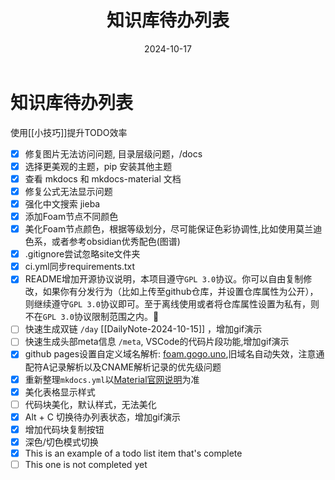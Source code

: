 ﻿---
title: 知识库待办列表
date: 2024-10-17
type: todo
---

# 知识库待办列表

使用[[小技巧]]提升TODO效率

- [x] 修复图片无法访问问题, 目录层级问题，/docs
- [x] 选择更美观的主题，pip 安装其他主题
- [x] 查看 mkdocs 和 mkdocs-material 文档
- [x] 修复公式无法显示问题
- [x] 强化中文搜索 jieba
- [x] 添加Foam节点不同颜色
- [x] 美化Foam节点颜色，根据等级划分，尽可能保证色彩协调性,比如使用莫兰迪色系，或者参考obsidian优秀配色(图谱)
- [x] .gitignore尝试忽略site文件夹
- [x] ci.yml同步requirements.txt
- [x] README增加开源协议说明，本项目遵守`GPL 3.0`协议。你可以自由复制修改，如果你有分发行为（比如上传至github仓库，并设置仓库属性为公开），则继续遵守`GPL 3.0`协议即可。至于离线使用或者将仓库属性设置为私有，则不在`GPL 3.0`协议限制范围之内。🍻
- [ ] 快速生成双链 `/day` [[DailyNote-2024-10-15]] ，增加gif演示
- [ ] 快速生成头部meta信息 `/meta`, VSCode的代码片段功能,增加gif演示
- [x] github pages设置自定义域名解析: [foam.gogo.uno](https://foam.gogo.uno),旧域名自动失效，注意通配符A记录解析以及CNAME解析记录的优先级问题
- [x] 重新整理`mkdocs.yml`以[Material官网说明](https://squidfunk.github.io/mkdocs-material/publishing-your-site/#with-github-actions)为准
- [x] 美化表格显示样式
- [ ] 代码块美化，默认样式，无法美化
- [x] Alt + C 切换待办列表状态，增加gif演示
- [x] 增加代码块复制按钮
- [x] 深色/切色模式切换
- [x] This is an example of a todo list item that's complete
- [ ] This one is not completed yet
